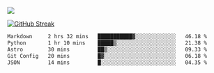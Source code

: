 ![](http://github-profile-summary-cards.vercel.app/api/cards/profile-details?username=sivori&theme=nightowl)

<a href="https://git.io/streak-stats"><img src="https://streak-stats.demolab.com?user=sivori&theme=nightowl&card_width=700&card_height=200" alt="GitHub Streak" /></a>

<!--START_SECTION:waka-->

```txt
Markdown     2 hrs 32 mins   ███████████▓░░░░░░░░░░░░░   46.18 %
Python       1 hr 10 mins    █████▒░░░░░░░░░░░░░░░░░░░   21.38 %
Astro        30 mins         ██▒░░░░░░░░░░░░░░░░░░░░░░   09.33 %
Git Config   20 mins         █▓░░░░░░░░░░░░░░░░░░░░░░░   06.18 %
JSON         14 mins         █░░░░░░░░░░░░░░░░░░░░░░░░   04.35 %
```

<!--END_SECTION:waka-->
